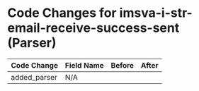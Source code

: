 # Code Changes for imsva-i-str-email-receive-success-sent (Parser)

| Code Change | Field Name | Before | After |
|-------------|------------|--------|-------|
| added_parser | N/A |  |  |